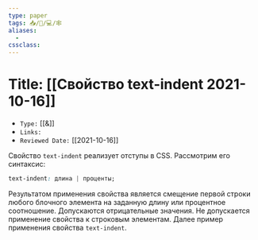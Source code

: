 ```yaml
---
type: paper
tags: 📥️/📜️/💻/🕸
aliases:
  - 
cssclass: 
---
```




# Title: **[[Свойство text-indent 2021-10-16]]**
- `Type:` [[&]]
- `Links:`
- `Reviewed Date:` [[2021-10-16]]

Свойство `text-indent` реализует отступы в CSS. Рассмотрим его синтаксис:

```css
text-indent: длина | проценты;
```

Результатом применения свойства является смещение первой строки любого блочного элемента на заданную длину или процентное соотношение. Допускаются отрицательные значения. Не допускается применение свойства к строковым элементам. Далее пример применения свойства `text-indent`.

